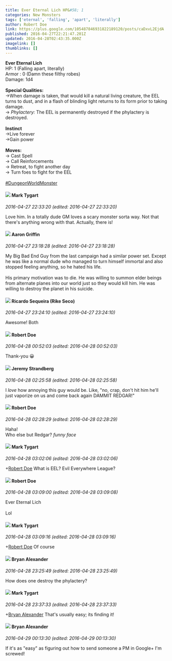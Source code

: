 ```yaml
---
title: Ever Eternal Lich HP&#58; 1
categories: New Monsters
tags: ['eternal', 'falling', 'apart', 'literally']
author: Robert Doe
link: https://plus.google.com/105487846931822189120/posts/caDxvL2EjdA
published: 2016-04-27T22:21:47.201Z
updated: 2016-04-28T02:43:35.000Z
imagelink: []
thumblinks: []
---
```


<b>Ever Eternal Lich</b><br />HP: 1 (Falling apart, literally)<br />Armor : 0 (Damn these filthy robes)<br />Damage: 1d4<br /><br /><b>Special Qualities:</b><br />-&gt;When damage is taken, that would kill a natural living creature, the EEL turns to dust, and in a flash of blinding light returns to its form prior to taking damage.<br />-&gt; <i>Phylactery:</i> The EEL is permanently destroyed if the phylactery is destroyed.<br /><br /><b>Instinct</b><br />-&gt;Live forever<br />-&gt;Gain power<br /><br /><b>Moves:</b><br />-&gt; Cast Spell<br />-&gt; Call Reinforcements<br />-&gt; Retreat, to fight another day<br />-&gt; Turn foes to fight for the EEL<br /><br /><a rel="nofollow" class="ot-hashtag" href="https://plus.google.com/s/%23DungeonWorldMonster/posts">#DungeonWorldMonster</a>
<div id='comment z13ctfbydr2vwbpqo04cgrohtuevffvx1mc0k'>
  <h4><img src='{{site.baseurl}}//images/avatars/118088719859349999400_photo.jpg'> Mark Tygart</h4>
      <p><cite>2016-04-27 22:33:20 (edited: 2016-04-27 22:33:20)</cite></p>
        <p>Love him. In a totally dude GM loves a scary monster sorta way. Not that there&#39;s anything wrong with that. Actually, there is!</p>
</div>
        

<div id='comment z13ctfbydr2vwbpqo04cgrohtuevffvx1mc0k'>
  <h4><img src='{{site.baseurl}}//images/avatars/103667855585775066713_photo.jpg'> Aaron Griffin</h4>
      <p><cite>2016-04-27 23:18:28 (edited: 2016-04-27 23:18:28)</cite></p>
        <p>My Big Bad End Guy from the last campaign had a similar power set. Except he was like a normal dude who managed to turn himself immortal and also stopped feeling anything, so he hated his life.<br /><br />His primary motivation was to die. He was willing to summon elder beings from alternate planes into our world just so they would kill him. He was willing to destroy the planet in his suicide.</p>
</div>
        

<div id='comment z13ctfbydr2vwbpqo04cgrohtuevffvx1mc0k'>
  <h4><img src='{{site.baseurl}}//images/avatars/112657162425824133921_photo.jpg'> Ricardo Sequeira (Rike Seco)</h4>
      <p><cite>2016-04-27 23:24:10 (edited: 2016-04-27 23:24:10)</cite></p>
        <p>Awesome! Both</p>
</div>
        

<div id='comment z13ctfbydr2vwbpqo04cgrohtuevffvx1mc0k'>
  <h4><img src='{{site.baseurl}}//images/avatars/105487846931822189120_photo.jpg'> Robert Doe</h4>
      <p><cite>2016-04-28 00:52:03 (edited: 2016-04-28 00:52:03)</cite></p>
        <p>Thank-you 😀</p>
</div>
        

<div id='comment z13ctfbydr2vwbpqo04cgrohtuevffvx1mc0k'>
  <h4><img src='{{site.baseurl}}//images/avatars/102595580176380683252_photo.jpg'> Jeremy Strandberg</h4>
      <p><cite>2016-04-28 02:25:58 (edited: 2016-04-28 02:25:58)</cite></p>
        <p>I <i>love</i> how annoying this guy would be. Like, &quot;no, crap, don&#39;t hit him he&#39;ll just vaporize on us and come back again DAMMIT REDGAR!&quot;</p>
</div>
        

<div id='comment z13ctfbydr2vwbpqo04cgrohtuevffvx1mc0k'>
  <h4><img src='{{site.baseurl}}//images/avatars/105487846931822189120_photo.jpg'> Robert Doe</h4>
      <p><cite>2016-04-28 02:28:29 (edited: 2016-04-28 02:28:29)</cite></p>
        <p>Haha!<br />Who else but Redgar? <i>funny face</i></p>
</div>
        

<div id='comment z13ctfbydr2vwbpqo04cgrohtuevffvx1mc0k'>
  <h4><img src='{{site.baseurl}}//images/avatars/118088719859349999400_photo.jpg'> Mark Tygart</h4>
      <p><cite>2016-04-28 03:02:06 (edited: 2016-04-28 03:02:06)</cite></p>
        <p><span class="proflinkWrapper"><span class="proflinkPrefix">+</span><a class="proflink" href="https://plus.google.com/105487846931822189120" oid="105487846931822189120">Robert Doe</a></span> What is EEL? Evil Everywhere League?</p>
</div>
        

<div id='comment z13ctfbydr2vwbpqo04cgrohtuevffvx1mc0k'>
  <h4><img src='{{site.baseurl}}//images/avatars/105487846931822189120_photo.jpg'> Robert Doe</h4>
      <p><cite>2016-04-28 03:09:00 (edited: 2016-04-28 03:09:08)</cite></p>
        <p>Ever Eternal Lich﻿<br /><br />Lol</p>
</div>
        

<div id='comment z13ctfbydr2vwbpqo04cgrohtuevffvx1mc0k'>
  <h4><img src='{{site.baseurl}}//images/avatars/118088719859349999400_photo.jpg'> Mark Tygart</h4>
      <p><cite>2016-04-28 03:09:16 (edited: 2016-04-28 03:09:16)</cite></p>
        <p><span class="proflinkWrapper"><span class="proflinkPrefix">+</span><a class="proflink" href="https://plus.google.com/105487846931822189120" oid="105487846931822189120">Robert Doe</a></span> Of course</p>
</div>
        

<div id='comment z13ctfbydr2vwbpqo04cgrohtuevffvx1mc0k'>
  <h4><img src='{{site.baseurl}}//images/avatars/101999955300533653147_photo.jpg'> Bryan Alexander</h4>
      <p><cite>2016-04-28 23:25:49 (edited: 2016-04-28 23:25:49)</cite></p>
        <p>How does one destroy the phylactery?</p>
</div>
        

<div id='comment z13ctfbydr2vwbpqo04cgrohtuevffvx1mc0k'>
  <h4><img src='{{site.baseurl}}//images/avatars/118088719859349999400_photo.jpg'> Mark Tygart</h4>
      <p><cite>2016-04-28 23:37:33 (edited: 2016-04-28 23:37:33)</cite></p>
        <p><span class="proflinkWrapper"><span class="proflinkPrefix">+</span><a class="proflink" href="https://plus.google.com/101999955300533653147" oid="101999955300533653147">Bryan Alexander</a></span> That&#39;s usually easy; its finding it!</p>
</div>
        

<div id='comment z13ctfbydr2vwbpqo04cgrohtuevffvx1mc0k'>
  <h4><img src='{{site.baseurl}}//images/avatars/101999955300533653147_photo.jpg'> Bryan Alexander</h4>
      <p><cite>2016-04-29 00:13:30 (edited: 2016-04-29 00:13:30)</cite></p>
        <p>If it&#39;s as &quot;easy&quot; as figuring out how to send someone a PM in Google+ I&#39;m screwed!</p>
</div>
        